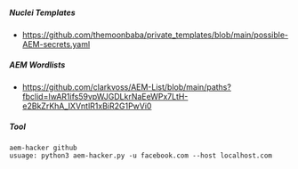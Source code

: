 ##### Nuclei Templates
- https://github.com/themoonbaba/private_templates/blob/main/possible-AEM-secrets.yaml

##### AEM Wordlists
- https://github.com/clarkvoss/AEM-List/blob/main/paths?fbclid=IwAR1ifs59vpWJGDLkrNaEeWPx7LtH-e2BkZrKhA_IXVntlR1xBiR2G1PwVi0
##### Tool
````
aem-hacker github
usuage: python3 aem-hacker.py -u facebook.com --host localhost.com
````
